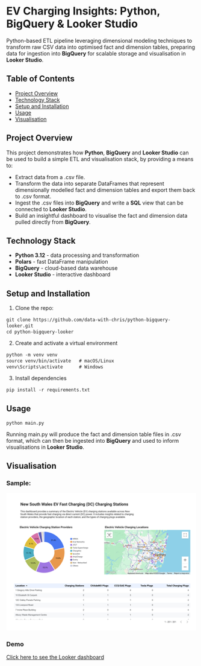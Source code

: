 # EV Charging Insights: Python, BigQuery & Looker Studio

Python-based ETL pipeline leveraging dimensional modeling techniques to transform raw CSV data into optimised fact and dimension tables, preparing data for ingestion into **BigQuery** for scalable storage and visualisation in **Looker Studio**.

## Table of Contents
- [Project Overview](#project-overview)
- [Technology Stack](#technology-stack)
- [Setup and Installation](#setup-and-installation)
- [Usage](#usage)
- [Visualisation](#visualisation)

## Project Overview
This project demonstrates how **Python**, **BigQuery** and **Looker Studio** can be used to build a simple ETL and visualisation stack, by providing a means to:
- Extract data from a .csv file.
- Transform the data into separate DataFrames that represent dimensionally modelled fact and dimension tables and export them back to .csv format.
- Ingest the .csv files into **BigQuery** and write a **SQL** view that can be connected to **Looker Studio**.
- Build an insightful dashboard to visualise the fact and dimension data pulled directly from **BigQuery**.

## Technology Stack
- **Python 3.12** - data processing and transformation
- **Polars** - fast DataFrame manipulation
- **BigQuery** - cloud-based data warehouse
- **Looker Studio** - interactive dashboard

## Setup and Installation
1. Clone the repo:
```
git clone https://github.com/data-with-chris/python-bigquery-looker.git
cd python-bigquery-looker
```
2. Create and activate a virtual environment
```
python -m venv venv
source venv/bin/activate   # macOS/Linux
venv\Scripts\activate      # Windows
```
3. Install dependencies
```
pip install -r requirements.txt
```
## Usage
```
python main.py
```
Running main.py will produce the fact and dimension table files in .csv format, which can then be ingested into **BigQuery** and used to inform visualisations in **Looker Studio**.

## Visualisation
### Sample:
![Looker Dashboard](ev_looker_dashboard.png)
### Demo
[Click here to see the Looker dashboard](https://lookerstudio.google.com/reporting/4a3a736d-aa3a-46e0-b205-8ed33419baaa)

